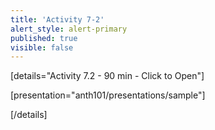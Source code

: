 ```yaml
---
title: 'Activity 7-2'
alert_style: alert-primary
published: true
visible: false
---
```


<!-- Title of the toggle goes between quotation marks. -->
[details="Activity 7.2 - 90 min - Click to Open"]

<!-- Enter content and instructions here. -->

[presentation="anth101/presentations/sample"]

[/details]  
